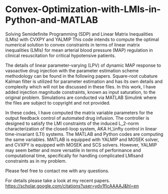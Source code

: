 # Convex-Optimization-with-LMIs-in-Python-and-MATLAB
Solving Semidefinite Programming (SDP) and Linear Matrix Inequalities (LMIs) with CVXPY and YALMIP 
This code intends to compute the optimal numerical solution to convex constraints in terms of linear matrix inequalities (LMIs)
for mean arterial blood pressure (MAP) regulation in clinical resuscitation for critical hypotensive patients.

The details of linear parameter-varying (LPV) of dynamic MAP response to vasoactive drug injection with the parameter estimation
scheme methodology can be found in the following papers. Square-root cubature Kalman filter is utilized for parameter estimation 
and has its own details and complexity which will not be discussed in these files. In this work, I have added injection 
magnitude constraints, known as input saturation, to the original problem. Simulations are conducted via MATLAB Simulink where
the files are subject to copyright and not provided.

In these codes, I have computed the matrix variable parameters for the output feedback control of automated drug infusion. The
controller is designed to satisfy the LMI constraints of the induced L_2-norm characterization of the closed-loop system, AKA
H_\infty control in linear time-invariant (LTI) systems. The MATLAB and Python codes are computing the same variables. MATLAB is
equipped with YALMIP and MOSEK solver, and CVXPY is equipped with MOSEK and SCS solvers. However, YALMIP may seem better and
more versatile in terms of performance and computational time, specifically for handling complicated LMIsand constraints as in
my problem.

Please feel free to contact me with any questions.

For details please take a look at my recent papers.
https://scholar.google.com/citations?user=ydv1fIcAAAAJ&hl=en
